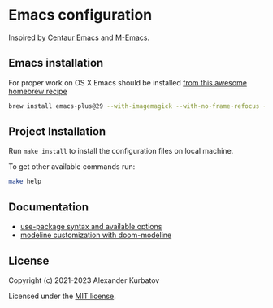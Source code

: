 # Emacs configuration
Inspired by [Centaur Emacs](https://github.com/seagle0128/.emacs.d) and [M-Emacs](https://github.com/MatthewZMD/.emacs.d).

## Emacs installation
For proper work on OS X Emacs should be installed [from this awesome homebrew recipe](https://github.com/d12frosted/homebrew-emacs-plus)
```bash
brew install emacs-plus@29 --with-imagemagick --with-no-frame-refocus --with-savchenkovaleriy-big-sur-icon
```

## Project Installation
Run `make install` to install the configuration files on local machine.

To get other available commands run:
```bash
make help
```

## Documentation
* [use-package syntax and available options](https://github.com/jwiegley/use-package)
* [modeline customization with doom-modeline](https://github.com/seagle0128/doom-modeline)

## License
Copyright (c) 2021-2023 Alexander Kurbatov

Licensed under the [MIT license](LICENSE).
